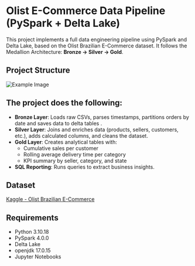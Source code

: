 
# Olist E-Commerce Data Pipeline (PySpark + Delta Lake)

This project implements a full data engineering pipeline using PySpark and Delta Lake, based on the Olist Brazilian E-Commerce dataset. It follows the Medallion Architecture: **Bronze → Silver → Gold**.

##  Project Structure

![Example Image](https://github.com/SaraBallkoci/OlistDataPipeline/blob/main/project-root/Capture.PNG)


## The project does the following:

- **Bronze Layer**: Loads raw CSVs, parses timestamps, partitions orders by date and saves data to delta tables .
- **Silver Layer**: Joins and enriches data (products, sellers, customers, etc.), adds calculated columns, and cleans the dataset.
- **Gold Layer**: Creates analytical tables with:
  -  Cumulative sales per customer
  -  Rolling average delivery time per category
  -  KPI summary by seller, category, and state
- **SQL Reporting**: Runs queries to extract business insights.

## Dataset

[Kaggle - Olist Brazilian E-Commerce](https://www.kaggle.com/datasets/olistbr/brazilian-ecommerce)

## Requirements

- Python 3.10.18
- PySpark 4.0.0
- Delta Lake
- openjdk 17.0.15
- Jupyter Notebooks


